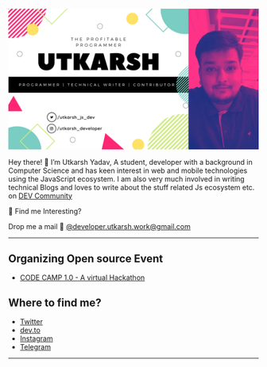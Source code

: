 ![Profile](https://github.com/Uyadav207/Uyadav207/blob/master/Assets/Banner.png)

Hey there! 👋 I’m Utkarsh Yadav, A student, developer with a background in Computer Science and has keen interest in web and mobile technologies using the JavaScript ecosystem. I am also very much involved in writing technical Blogs and loves to write about the stuff related Js ecosystem etc. on [DEV Community](https://dev.to/uyadav207)

🎯 Find me Interesting? 

Drop me a mail 💌 [@developer.utkarsh.work@gmail.com](mailto:developer.utkarsh.work@gmail.com)

---

## Organizing Open source Event

- [CODE CAMP 1.0 - A virtual Hackathon](https://codecamphackathon.netlify.app) 

## Where to find me?

- [Twitter](https://twitter.com/utkarsh_js_dev)
- [dev.to](https://dev.to/uyadav207)
- [Instagram](https://www.instagram.com/utkarsh_developer/)
- [Telegram](https://t.me/utkarshyadav207)

---
